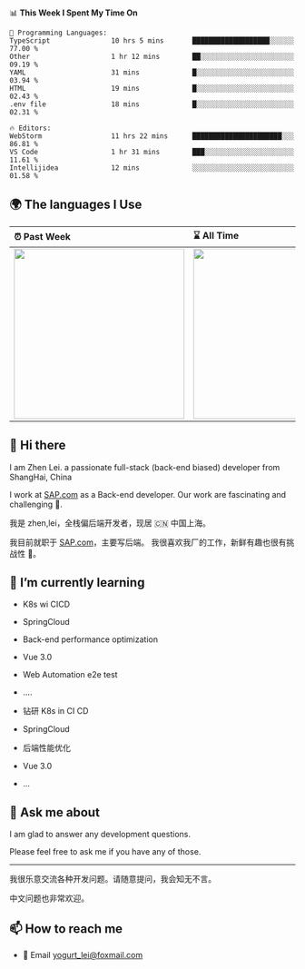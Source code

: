 <!--START_SECTION:waka-->
📊 **This Week I Spent My Time On** 

```text
💬 Programming Languages: 
TypeScript               10 hrs 5 mins       ███████████████████░░░░░░   77.00 % 
Other                    1 hr 12 mins        ██░░░░░░░░░░░░░░░░░░░░░░░   09.19 % 
YAML                     31 mins             █░░░░░░░░░░░░░░░░░░░░░░░░   03.94 % 
HTML                     19 mins             █░░░░░░░░░░░░░░░░░░░░░░░░   02.43 % 
.env file                18 mins             █░░░░░░░░░░░░░░░░░░░░░░░░   02.31 % 

🔥 Editors: 
WebStorm                 11 hrs 22 mins      ██████████████████████░░░   86.81 % 
VS Code                  1 hr 31 mins        ███░░░░░░░░░░░░░░░░░░░░░░   11.61 % 
Intellijidea             12 mins             ░░░░░░░░░░░░░░░░░░░░░░░░░   01.58 % 
```


<!--END_SECTION:waka-->


## 🌍 The languages I Use

| ⏰ Past Week                                                                                                                                                  | ⌛️ All Time                                                                                                                                                  |
| :------------------------------------------------------------------------------------------------------------------------------------------------------------ | :------------------------------------------------------------------------------------------------------------------------------------------------------------ |
| <a href="https://wakatime.com/@9a64fd4e-85ff-48a6-a0c1-e09ecd80bab9"> <img src="https://wakatime.com/share/@9a64fd4e-85ff-48a6-a0c1-e09ecd80bab9/5f97c4a7-f918-43db-bace-c48898f1cd61.svg" height="300px"></a> | <a href="https://wakatime.com/@9a64fd4e-85ff-48a6-a0c1-e09ecd80bab9"><img src="https://wakatime.com/share/@9a64fd4e-85ff-48a6-a0c1-e09ecd80bab9/455e730b-0452-4b83-9bc2-fb46e42553a7.svg" height="300px"></a> |

## 👋 Hi there

I am Zhen Lei. a passionate full-stack (back-end biased) developer from ShangHai, China

I work at [SAP.com](https://www.sap.com) as a Back-end developer.
Our work are fascinating and challenging 💪.

我是 zhen,lei，全栈偏后端开发者，现居 🇨🇳 中国上海。

我目前就职于 [SAP.com](https://www.sap.cn)，主要写后端。
我很喜欢我厂的工作，新鲜有趣也很有挑战性 💪。

## 🌱 I’m currently learning

- K8s wi CICD
- SpringCloud
- Back-end performance optimization
- Vue 3.0
- Web Automation e2e test
- ....

- 钻研 K8s in CI CD
- SpringCloud
- 后端性能优化
- Vue 3.0
- ...

## 💬 Ask me about

I am glad to answer any development questions.

Please feel free to ask me if you have any of those.

---

我很乐意交流各种开发问题。请随意提问，我会知无不言。

中文问题也非常欢迎。

## 📫 How to reach me

- 📧 Email [yogurt_lei@foxmail.com](mailto:yogurt_lei@foxmail.com)

